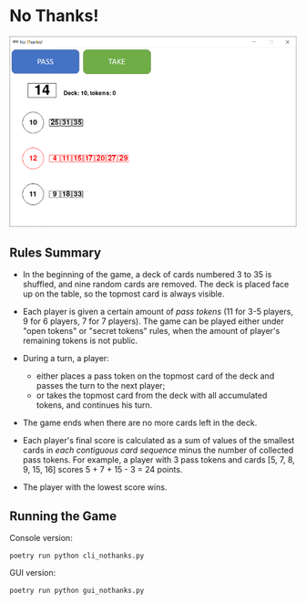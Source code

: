 # No Thanks!

![no thanks!](screenshot.png)

## Rules Summary

- In the beginning of the game, a deck of cards numbered 3 to 35 is shuffled, and nine random cards are removed. The deck is placed face up on the table, so the topmost card is always visible.

- Each player is given a certain amount of _pass tokens_ (11 for 3-5 players, 9 for 6 players, 7 for 7 players). The game can be played either under "open tokens" or "secret tokens" rules, when the amount of player's remaining tokens is not public.

- During a turn, a player:
  - either places a pass token on the topmost card of the deck and passes the turn to the next player;
  - or takes the topmost card from the deck with all accumulated tokens, and continues his turn.

- The game ends when there are no more cards left in the deck.

- Each player's final score is calculated as a sum of values of the smallest cards in _each contiguous card sequence_ minus the number of collected pass tokens. For example, a player with 3 pass tokens and cards [5, 7, 8, 9, 15, 16] scores 5 + 7 + 15 - 3 = 24 points.

- The player with the lowest score wins.

## Running the Game

Console version:

```shell
poetry run python cli_nothanks.py
```

GUI version:

```shell
poetry run python gui_nothanks.py
```
